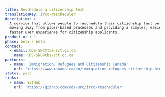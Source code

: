 ```yaml
---
title: Reschedule a citizenship test
translationKey: ircc-rescheduler
description: >-
  A service that allows people to reschedule their citizenship test online,
  moving away from paper-based processes and providing a simpler, easier and
  faster user experience for citizenship applicants.
product-url: ''
phase: beta / bêta
contact:
  - email: CDS-SNC@tbs-sct.gc.ca
    name: CDS-SNC@tbs-sct.gc.ca
partners:
  - name: 'Immigration, Refugees and Citizenship Canada'
    url: 'https://www.canada.ca/en/immigration-refugees-citizenship.html'
status: past
links:
  - name: GitHub
    url: 'https://github.com/cds-snc/ircc-rescheduler'
---
```


